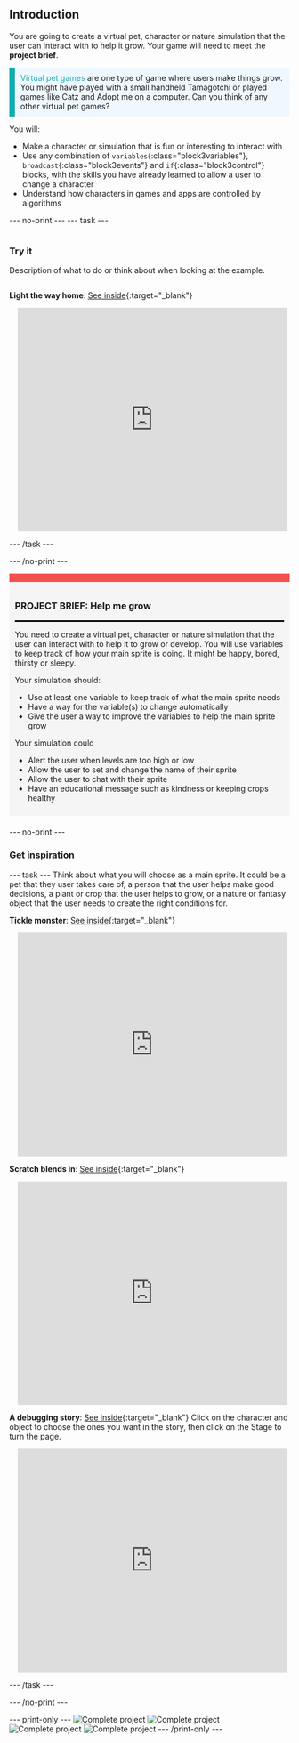 ## Introduction

You are going to create a virtual pet, character or nature simulation that the user can interact with to help it grow. Your game will need to meet the **project brief**.

<p style="border-left: solid; border-width:10px; border-color: #0faeb0; background-color: aliceblue; padding: 10px;">
<span style="color: #0faeb0">Virtual pet games</span> are one type of game where users make things grow. You might have played with a small handheld Tamagotchi or played games like Catz and Adopt me on a computer. Can you think of any other virtual pet games?
</p>

You will:
+ Make a character or simulation that is fun or interesting to interact with
+ Use any combination of `variables`{:class="block3variables"}, `broadcast`{:class="block3events"} and `if`{:class="block3control"} blocks, with the skills you have already learned to allow a user to change a character
+ Understand how characters in games and apps are controlled by algorithms

--- no-print ---
--- task ---

<div style="display: flex; flex-wrap: wrap">
<div style="flex-basis: 200px; flex-grow: 1">

### Try it

Description of what to do or think about when looking at the example.

</div>
<div>

**Light the way home**: [See inside](https://scratch.mit.edu/projects/499860786/editor){:target="_blank"}
<div class="scratch-preview" style="margin-left: 15px;">
  <iframe allowtransparency="true" width="485" height="402" src="https://scratch.mit.edu/projects/embed/499860786/?autostart=false" frameborder="0"></iframe>
</div>

</div>
</div>

--- /task ---

--- /no-print ---

<div style="border-top: 15px solid #f3524f; background-color: whitesmoke; margin-bottom: 20px; padding: 10px;">

### PROJECT BRIEF: Help me grow
<hr style="border-top: 2px solid black;">
You need to create a virtual pet, character or nature simulation that the user can interact with to help it to grow or develop. You will use variables to keep track of how your main sprite is doing. It might be happy, bored, thirsty or sleepy. 

Your simulation should:
+ Use at least one variable to keep track of what the main sprite needs
+ Have a way for the variable(s) to change automatically
+ Give the user a way to improve the variables to help the main sprite grow

Your simulation could
+ Alert the user when levels are too high or low
+ Allow the user to set and change the name of their sprite 
+ Allow the user to chat with their sprite
+ Have an educational message such as kindness or keeping crops healthy
</div>

--- no-print ---

### Get inspiration

--- task ---
Think about what you will choose as a main sprite. It could be a pet that they user takes care of, a person that the user helps make good decisions, a plant or crop that the user helps to grow, or a nature or fantasy object that the user needs to create the right conditions for.

**Tickle monster**: [See inside](https://scratch.mit.edu/projects/500189097/editor){:target="_blank"}
<div class="scratch-preview" style="margin-left: 15px;">
  <iframe allowtransparency="true" width="485" height="402" src="https://scratch.mit.edu/projects/embed/500189097/?autostart=false" frameborder="0"></iframe>
</div>

**Scratch blends in**: [See inside](https://scratch.mit.edu/projects/498968472/editor){:target="_blank"}
<div class="scratch-preview" style="margin-left: 15px;">
  <iframe allowtransparency="true" width="485" height="402" src="https://scratch.mit.edu/projects/embed/498968472/?autostart=false" frameborder="0"></iframe>
</div>

**A debugging story**: [See inside](https://scratch.mit.edu/projects/498960446/editor){:target="_blank"}
Click on the character and object to choose the ones you want in the story, then click on the Stage to turn the page.
<div class="scratch-preview" style="margin-left: 15px;">
  <iframe allowtransparency="true" width="485" height="402" src="https://scratch.mit.edu/projects/embed/498960446/?autostart=false" frameborder="0"></iframe>
</div>

--- /task ---

--- /no-print ---

--- print-only ---
![Complete project](images/bat-project.png)
![Complete project](images/cat-project.png)
![Complete project](images/rainbow-project.png)
![Complete project](images/wellbeing-project.png)
--- /print-only ---


